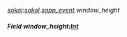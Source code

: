 _[sokol](../../modules/sokol/sokol-module.md):[sokol](../../modules/sokol/sokol-module.md).[sapp\_event](../../modules/sokol/sokol-sapp_event.md).window\_height_
##### Field window\_height:[Int](../../modules/wonkey/wonkey-types-int.md)
